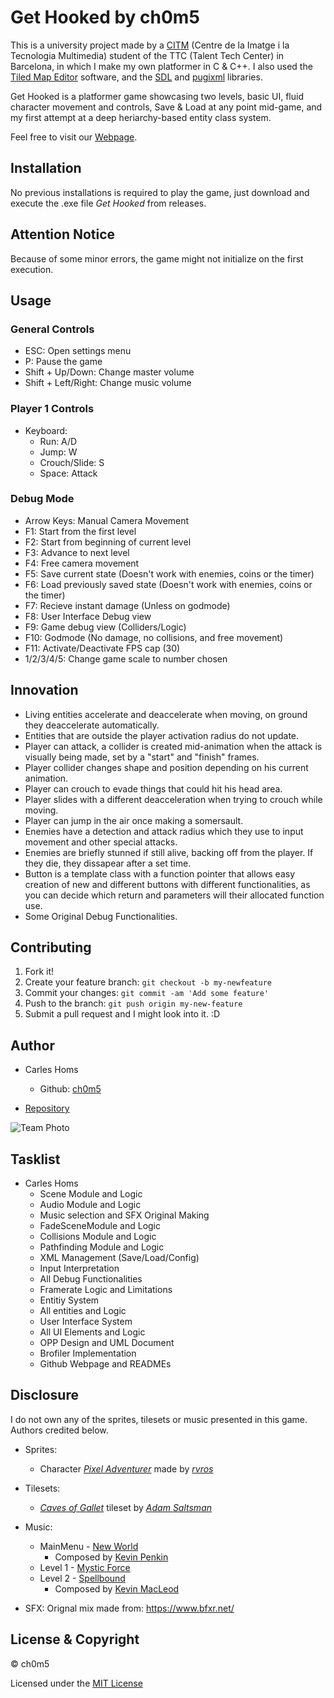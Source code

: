 # Get Hooked by ch0m5
This is a university project made by a [CITM](https://www.citm.upc.edu/ing/) (Centre de la Imatge i la Tecnologia Multimedia) student of the TTC (Talent Tech Center) in Barcelona, in which I make my own platformer in C & C++. I also used the [Tiled Map Editor](https://www.mapeditor.org/) software, and the [SDL](https://www.libsdl.org/) and [pugixml](https://pugixml.org/) libraries.

Get Hooked is a platformer game showcasing two levels, basic UI, fluid character movement and controls, Save & Load at any point mid-game, and my first attempt at a deep heriarchy-based entity class system.

Feel free to visit our [Webpage](https://scotland-fury.github.io/Hook_Platformer/).

## Installation
No previous installations is required to play the game, just download and execute the .exe file *Get Hooked* from releases.

## Attention Notice
Because of some minor errors, the game might not initialize on the first execution.

## Usage
### General Controls
* ESC: Open settings menu
* P: Pause the game
* Shift + Up/Down: Change master volume
* Shift + Left/Right: Change music volume

### Player 1 Controls
* Keyboard:
	* Run: A/D
	* Jump: W
	* Crouch/Slide: S
	* Space: Attack

### Debug Mode
* Arrow Keys: Manual Camera Movement
* F1: Start from the first level
* F2: Start from beginning of current level
* F3: Advance to next level
* F4: Free camera movement
* F5: Save current state	(Doesn't work with enemies, coins or the timer)
* F6: Load previously saved state	(Doesn't work with enemies, coins or the timer)
* F7: Recieve instant damage (Unless on godmode)
* F8: User Interface Debug view
* F9: Game debug view (Colliders/Logic)
* F10: Godmode (No damage, no collisions, and free movement)
* F11: Activate/Deactivate FPS cap (30)
* 1/2/3/4/5: Change game scale to number chosen

## Innovation
* Living entities accelerate and deaccelerate when moving, on ground they deaccelerate automatically.
* Entities that are outside the player activation radius do not update.
* Player can attack, a collider is created mid-animation when the attack is visually being made, set by a "start" and "finish" frames.
* Player collider changes shape and position depending on his current animation.
* Player can crouch to evade things that could hit his head area.
* Player slides with a different deacceleration when trying to crouch while moving.
* Player can jump in the air once making a somersault.
* Enemies have a detection and attack radius which they use to input movement and other special attacks.
* Enemies are briefly stunned if still alive, backing off from the player. If they die, they dissapear after a set time.
* Button is a template class with a function pointer that allows easy creation of new and different buttons with different functionalities, as you can decide which return and parameters will their allocated function use.
* Some Original Debug Functionalities.

## Contributing
1. Fork it!
2. Create your feature branch: `git checkout -b my-newfeature`
3. Commit your changes: `git commit -am 'Add some
feature'`
4. Push to the branch: `git push origin my-new-feature`
5. Submit a pull request and I might look into it. :D

## Author
* Carles Homs 
  * Github: [ch0m5](https://github.com/ch0m5)

* [Repository](https://github.com/ch0m5/Get_Hooked)

![Team Photo](https://raw.githubusercontent.com/ch0m5/Get_Hooked/gh-pages/Cara.png)

## Tasklist
* Carles Homs
	* Scene Module and Logic
	* Audio Module and Logic
	* Music selection and SFX Original Making
	* FadeSceneModule and Logic
	* Collisions Module and Logic
	* Pathfinding Module and Logic
	* XML Management (Save/Load/Config)
	* Input Interpretation
	* All Debug Functionalities
	* Framerate Logic and Limitations
	* Entitiy System
	* All entities and Logic
	* User Interface System
	* All UI Elements and Logic
	* OPP Design and UML Document
	* Brofiler Implementation
	* Github Webpage and READMEs

## Disclosure
I do not own any of the sprites, tilesets or music presented in this game. Authors credited below.

* Sprites:
	* Character [*Pixel Adventurer*](https://rvros.itch.io/animated-pixel-hero) made by [*rvros*](https://rvros.itch.io/)

* Tilesets:
	* [*Caves of Gallet*](https://adamatomic.itch.io/caves-of-gallet) tileset by [*Adam Saltsman*](https://adamatomic.itch.io/) 

* Music: 
	* MainMenu - [New World](https://www.youtube.com/watch?v=uwgqElzccUE)
		* Composed by [Kevin Penkin](http://www.kpenkmusic.com/)
	* Level 1 - [Mystic Force](https://www.youtube.com/watch?v=pfryxqYSHqA&feature=youtu.be)
	* Level 2 - [Spellbound](https://www.youtube.com/watch?v=FXDThZaMO4c&feature=youtu.be)
		* Composed by [Kevin MacLeod](https://www.youtube.com/channel/UCSZXFhRIx6b0dFX3xS8L1yQ)

* SFX: Orignal mix made from: https://www.bfxr.net/

## License & Copyright 

© ch0m5

Licensed under the [MIT License](LICENSE)
